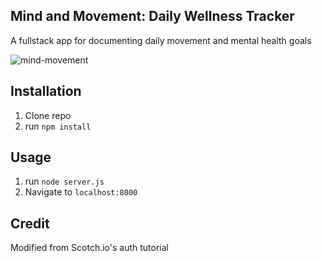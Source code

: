 ## Mind and Movement: Daily Wellness Tracker 
A fullstack app for documenting daily movement and mental health goals

![mind-movement](https://user-images.githubusercontent.com/99233457/201454324-85f026b0-a72f-48d0-802e-21557d3dc9a4.png)

## Installation

1. Clone repo
2. run `npm install`

## Usage

1. run `node server.js`
2. Navigate to `localhost:8000`

## Credit

Modified from Scotch.io's auth tutorial
